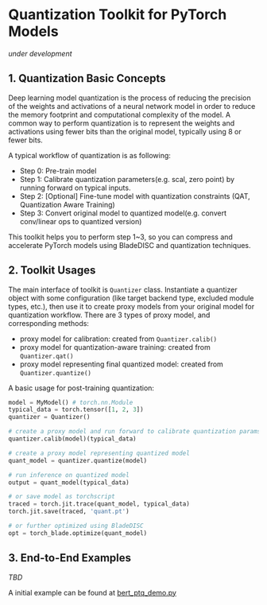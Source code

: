 # Quantization Toolkit for PyTorch Models

*under development*

## 1. Quantization Basic Concepts

Deep learning model quantization is the process of reducing the precision of the weights
and activations of a neural network model in order to reduce the memory footprint
and computational complexity of the model. A common way to perform quantization is
to represent the weights and activations using fewer bits than the original model,
typically using 8 or fewer bits.

A typical workflow of quantization is as following:
- Step 0: Pre-train model
- Step 1: Calibrate quantization parameters(e.g. scal, zero point) by running forward on typical inputs.
- Step 2: [Optional] Fine-tune model with quantization constraints (QAT, Quantization Aware Training)
- Step 3: Convert original model to quantized model(e.g. convert conv/linear ops to quantized version)

This toolkit helps you to perform step 1~3, so you can compress and accelerate PyTorch models using
BladeDISC and quantization techniques.

## 2. Toolkit Usages

The main interface of toolkit is `Quantizer` class. Instantiate a quantizer object with some
configuration (like target backend type, excluded module types, etc.), then use it to create
proxy models from your original model for quantization workflow. There are 3 types of proxy
model, and corresponding methods:
- proxy model for calibration: created from `Quantizer.calib()`
- proxy model for quantization-aware training: created from `Quantizer.qat()`
- proxy model representing final quantized model: created from `Quantizer.quantize()`

A basic usage for post-training quantization:

```python
model = MyModel() # torch.nn.Module
typical_data = torch.tensor([1, 2, 3])
quantizer = Quantizer()

# create a proxy model and run forward to calibrate quantization params
quantizer.calib(model)(typical_data)

# create a proxy model representing quantized model
quant_model = quantizer.quantize(model)

# run inference on quantized model
output = quant_model(typical_data)

# or save model as torchscript
traced = torch.jit.trace(quant_model, typical_data)
torch.jit.save(traced, 'quant.pt')

# or further optimized using BladeDISC
opt = torch_blade.optimize(quant_model)

```

## 3. End-to-End Examples

*TBD*

A initial example can be found at [bert_ptq_demo.py](bert_ptq_demo.py)